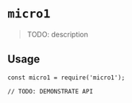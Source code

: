 # `micro1`

> TODO: description

## Usage

```
const micro1 = require('micro1');

// TODO: DEMONSTRATE API
```
